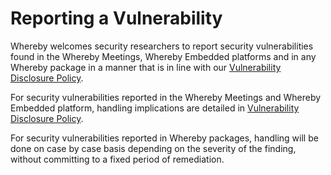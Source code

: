 # Reporting a Vulnerability

Whereby welcomes security researchers to report security vulnerabilities found in the Whereby Meetings, Whereby Embedded platforms and in any Whereby package in a manner that is in line with our [Vulnerability Disclosure Policy](https://whereby.com/information/security/vdp/).

For security vulnerabilities reported in the Whereby Meetings and Whereby Embedded platform, handling implications are detailed in [Vulnerability Disclosure Policy](https://whereby.com/information/security/vdp/). 

For security vulnerabilities reported in Whereby packages, handling will be done on case by case basis depending on the severity of the finding, without committing to a fixed period of remediation.
